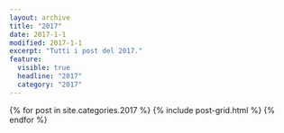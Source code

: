 ```yaml
---
layout: archive
title: "2017"
date: 2017-1-1
modified: 2017-1-1
excerpt: "Tutti i post del 2017."
feature:
  visible: true
  headline: "2017"
  category: "2017"
---
```

<div class="tiles">
{% for post in site.categories.2017 %}
  {% include post-grid.html %}
{% endfor %}
</div><!-- /.tiles -->
